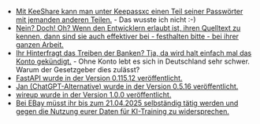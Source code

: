 * [Mit KeeShare kann man unter Keepassxc einen Teil seiner Passwörter mit jemanden anderen Teilen.](https://keepassxc.org/docs/KeePassXC_UserGuide#_database_sharing_with_keeshare) - Das wusste ich nicht :-)
* [Nein? Doch! Oh? Wenn den Entwicklern erlaubt ist, ihren Quelltext zu kennen, dann sind sie auch effektiver bei - festhalten bitte - bei ihrer ganzen Arbeit.](https://blog.fefe.de/?ts=991fe837)
* [Ihr Hinterfragt das Treiben der Banken? Tja, da wird halt einfach mal das Konto gekündigt.](https://blog.fefe.de/?ts=991fe4c6) - Ohne Konto lebt es sich in Deutschland sehr schwer. Warum der Gesetzgeber dies zulässt?
* [FastAPI wurde in der Version 0.115.12 veröffentlicht.](https://github.com/fastapi/fastapi/releases/tag/0.115.12)
* [Jan (ChatGPT-Alternative) wurde in der Version 0.5.16 veröffentlicht.](https://github.com/menloresearch/jan/releases/tag/v0.5.16)
* [wireup wurde in der Version 1.0.0 veröffentlicht.](https://github.com/maldoinc/wireup/releases/tag/v1.0.0)
* [Bei EBay müsst ihr bis zum 21.04.2025 selbständig tätig werden und gegen die Nutzung eurer Daten für KI-Training zu widersprechen.](https://www.kuketz-blog.de/ebay-nutzerdaten-fuer-ki-training-opt-out-erforderlich/)
